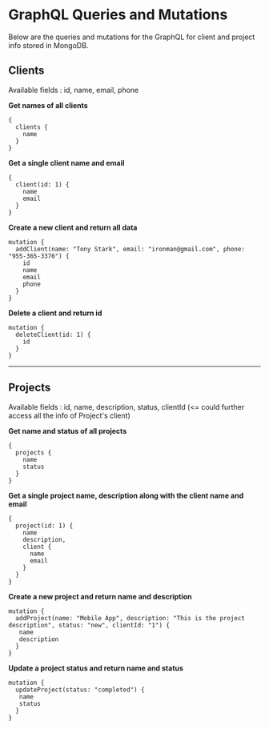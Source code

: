 # GraphQL Queries and Mutations

Below are the queries and mutations for the GraphQL for client and project info stored in MongoDB.

## Clients

Available fields : id, name, email, phone

**Get names of all clients**
```
{
  clients {
    name
  }
}
```

**Get a single client name and email**
```
{
  client(id: 1) {
    name
    email
  }
}
```

**Create a new client and return all data**
```
mutation {
  addClient(name: "Tony Stark", email: "ironman@gmail.com", phone: "955-365-3376") {
    id
    name
    email
    phone
  }
}
```

**Delete a client and return id**
```
mutation {
  deleteClient(id: 1) {
    id
  }
}
```
---------

## Projects

Available fields : id, name, description, status, clientId (<= could further access all the info of Project's client)

**Get name and status of all projects**
```
{
  projects {
    name
    status
  }
}
```

**Get a single project name, description along with the client name and email**
```
{
  project(id: 1) {
    name
    description,
    client {
      name
      email
    }
  }
}
```

**Create a new project and return name and description**
```
mutation {
  addProject(name: "Mobile App", description: "This is the project description", status: "new", clientId: "1") {
   name
   description
  }
}
```

**Update a project status and return name and status**
```
mutation {
  updateProject(status: "completed") {
   name
   status
  }
}
```
